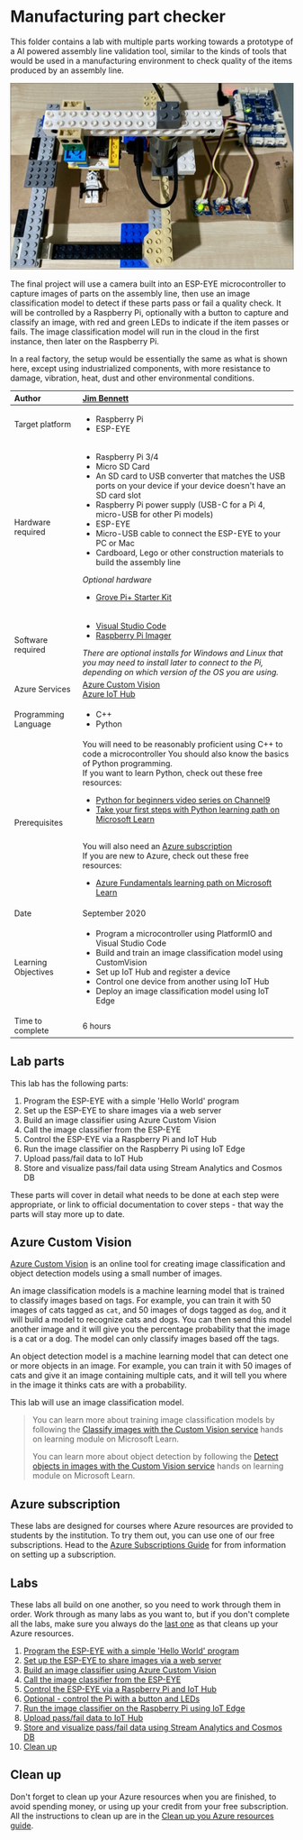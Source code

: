 # Manufacturing part checker

This folder contains a lab with multiple parts working towards a prototype of a AI powered assembly line validation tool, similar to the kinds of tools that would be used in a manufacturing environment to check quality of the items produced by an assembly line.

![A lego prototype assembly line with an ESP eye above it and a Raspberry Pi connected to LEDs and a button](./images/final-setup.jpg)

The final project will use a camera built into an ESP-EYE microcontroller to capture images of parts on the assembly line, then use an image classification model to detect if these parts pass or fail a quality check. It will be controlled by a Raspberry Pi, optionally with a button to capture and classify an image, with red and green LEDs to indicate if the item passes or fails. The image classification model will run in the cloud in the first instance, then later on the Raspberry Pi.

In a real factory, the setup would be essentially the same as what is shown here, except using industrialized components, with more resistance to damage, vibration, heat, dust and other environmental conditions.

| Author | [Jim Bennett](https://github.com/JimBobBennett) |
|:---|:---|
| Target platform   | <ul><li>Raspberry Pi</li><li>ESP-EYE</li></ul> |
| Hardware required | <ul><li>Raspberry Pi 3/4</li><li>Micro SD Card</li><li>An SD card to USB converter that matches the USB ports on your device if your device doesn't have an SD card slot</li><li>Raspberry Pi power supply (USB-C for a Pi 4, micro-USB for other Pi models)</li><li>ESP-EYE</li><li>Micro-USB cable to connect the ESP-EYE to your PC or Mac</li><li>Cardboard, Lego or other construction materials to build the assembly line</li></ul>*Optional hardware*<ul><li>[Grove Pi+ Starter Kit](https://www.seeedstudio.com/GrovePi-Starter-Kit-for-Raspberry-Pi-A-B-B-2-3-CE-certified.html)</li></ul>|
| Software required | <ul><li>[Visual Studio Code](http://code.visualstudio.com?WT.mc_id=iotcurriculum-github-jabenn)</li><li>[Raspberry Pi Imager](https://www.raspberrypi.org/downloads/)</li></ul>*There are optional installs for Windows and Linux that you may need to install later to connect to the Pi, depending on which version of the OS you are using.* |
| Azure Services | [Azure Custom Vision](https://CustomVision.ai)<br>[Azure IoT Hub](https://azure.microsoft.com/services/iot-hub/?WT.mc_id=iotcurriculum-github-jabenn)<br> |
| Programming Language | <ul><li>C++</li><li>Python</li></ul> |
| Prerequisites | You will need to be reasonably proficient using C++ to code a microcontroller You should also know the basics of Python programming.<br>If you want to learn Python, check out these free resources:<br><ul><li>[Python for beginners video series on Channel9](https://channel9.msdn.com/Series/Intro-to-Python-Development?WT.mc_id=iotcurriculum-github-jabenn)</li><li>[Take your first steps with Python learning path on Microsoft Learn](https://docs.microsoft.com/learn/paths/python-first-steps/?WT.mc_id=iotcurriculum-github-jabenn)</li></ul><br>You will also need an [Azure subscription](https://github.com/microsoft/iot-curriculum/tree/main/labs/iot/environment_monitor#azure-subscription)<br>If you are new to Azure, check out these free resources:<ul><li>[Azure Fundamentals learning path on Microsoft Learn](https://docs.microsoft.com/learn/paths/azure-fundamentals/?WT.mc_id=iotcurriculum-github-jabenn)</li></ul> |
| Date | September 2020 |
| Learning Objectives | <ul><li>Program a microcontroller using PlatformIO and Visual Studio Code</li><li>Build and train an image classification model using CustomVision</li><li>Set up IoT Hub and register a device</li><li>Control one device from another using IoT Hub</li><li>Deploy an image classification model using IoT Edge</li></ul> |
| Time to complete | 6 hours |

## Lab parts

This lab has the following parts:

1. Program the ESP-EYE with a simple 'Hello World' program
1. Set up the ESP-EYE to share images via a web server
1. Build an image classifier using Azure Custom Vision
1. Call the image classifier from the ESP-EYE
1. Control the ESP-EYE via a Raspberry Pi and IoT Hub
1. Run the image classifier on the Raspberry Pi using IoT Edge
1. Upload pass/fail data to IoT Hub
1. Store and visualize pass/fail data using Stream Analytics and Cosmos DB

These parts will cover in detail what needs to be done at each step were appropriate, or link to official documentation to cover steps - that way the parts will stay more up to date.

## Azure Custom Vision

[Azure Custom Vision](https://CustomVision.ai) is an online tool for creating image classification and object detection models using a small number of images.

An image classification models is a machine learning model that is trained to classify images based on tags. For example, you can train it with 50 images of cats tagged as `cat`, and 50 images of dogs tagged as `dog`, and it will build a model to recognize cats and dogs. You can then send this model another image and it will give you the percentage probability that the image is a cat or a dog. The model can only classify images based off the tags.

An object detection model is a machine learning model that can detect one or more objects in an image. For example, you can train it with 50 images of cats and give it an image containing multiple cats, and it will tell you where in the image it thinks cats are with a probability.

This lab will use an image classification model.

> You can learn more about training image classification models by following the [Classify images with the Custom Vision service](https://docs.microsoft.com/learn/modules/classify-images-custom-vision/?WT.mc_id=iotcurriculum-github-jabenn) hands on learning module on Microsoft Learn.
>
> You can learn more about object detection by following the [Detect objects in images with the Custom Vision service](https://docs.microsoft.com/learn/modules/detect-objects-images-custom-vision/?WT.mc_id=iotcurriculum-github-jabenn) hands on learning module on Microsoft Learn.

## Azure subscription

These labs are designed for courses where Azure resources are provided to students by the institution. To try them out, you can use one of our free subscriptions. Head to the [Azure Subscriptions Guide](../../../azure-subscription.md) for from information on setting up a subscription.

## Labs

These labs all build on one another, so you need to work through them in order. Work through as many labs as you want to, but if you don't complete all the labs, make sure you always do the [last one](./steps/clean-up.md) as that cleans up your Azure resources.

1. [Program the ESP-EYE with a simple 'Hello World' program](./steps/hello-world-esp-eye.md)
1. [Set up the ESP-EYE to share images via a web server](./steps/image-capture.md)
1. [Build an image classifier using Azure Custom Vision](./steps/build-image-classifier.md)
1. [Call the image classifier from the ESP-EYE](./steps/classify-esp-eye.md)
1. [Control the ESP-EYE via a Raspberry Pi and IoT Hub](./steps/iot-hub-control.md)
1. [Optional - control the Pi with a button and LEDs](./steps/pi-button-led.md)
1. [Run the image classifier on the Raspberry Pi using IoT Edge](./steps/edge-classifier.md)
1. [Upload pass/fail data to IoT Hub](./steps/upload-iot-hub.md)
1. [Store and visualize pass/fail data using Stream Analytics and Cosmos DB](./steps/store-and-visualize.md)
1. [Clean up](./steps/clean-up.md)

## Clean up

Don't forget to clean up your Azure resources when you are finished, to avoid spending money, or using up your credit from your free subscription. All the instructions to clean up are in the [Clean up you Azure resources guide](./steps/clean-up.md).
